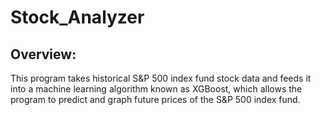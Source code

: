 # Stock_Analyzer

## Overview:
This program takes historical S&P 500 index fund stock data and feeds it into a machine learning algorithm known as XGBoost, which allows the program to predict and graph future prices of the S&P 500 index fund. 

 

